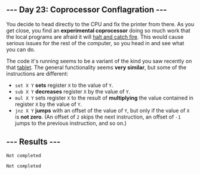 <article class="day-desc"><h2>--- Day 23: Coprocessor Conflagration ---</h2><p>You decide to head directly to the CPU and fix the printer from there. As you get close, you find an <b>experimental coprocessor</b> doing so much work that the local programs are afraid it will <a href="https://en.wikipedia.org/wiki/Halt_and_Catch_Fire">halt and catch fire</a>. This would cause serious issues for the rest of the computer, so you head in and see what you can do.</p>
<p>The code it's running seems to be a variant of the kind you saw recently on that <a href="18">tablet</a>. The general functionality seems <b>very similar</b>, but some of the instructions are different:</p>
<ul>
<li><code>set X Y</code> <b>sets</b> register <code>X</code> to the value of <code>Y</code>.</li>
<li><code>sub X Y</code> <b>decreases</b> register <code>X</code> by the value of <code>Y</code>.</li>
<li><code>mul X Y</code> sets register <code>X</code> to the result of <b>multiplying</b> the value contained in register <code>X</code> by the value of <code>Y</code>.</li>
<li><code>jnz X Y</code> <b>jumps</b> with an offset of the value of <code>Y</code>, but only if the value of <code>X</code> is <b>not zero</b>. (An offset of <code>2</code> skips the next instruction, an offset of <code>-1</code> jumps to the previous instruction, and so on.)</li>

</ul>


</article>

<form method="post" action="23/answer"><input type="hidden" name="level" value="1"></form>
<h2>--- Results ---</h2>
<pre><code>Not completed</code></pre>
<pre><code>Not completed</code></pre>